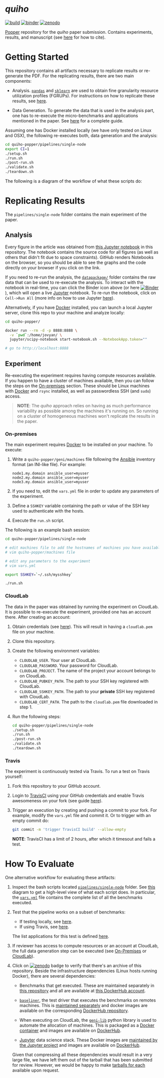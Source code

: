 # _quiho_

[![build][1]][2] [![binder][3]][4] [![zenodo][5]][6]

[1]: https://travis-ci.org/ivotron/quiho-popper.svg?branch=master
[2]: https://travis-ci.org/ivotron/quiho-popper
[3]: http://mybinder.org/badge.svg
[4]: http://beta.mybinder.org/v2/gh/ivotron/quiho-popper/master
[5]: https://zenodo.org/badge/83738959.svg
[6]: https://zenodo.org/badge/latestdoi/83738959

[Popper](http://github.com/systemslab/popper) repository for the 
_quiho_ paper submission. Contains experiments, results, and 
manuscript (see [here]() for how to cite).

# Getting Started

This repository contains all artifacts necessary to replicate results 
or re-generate the PDF. For the replicating results, there are two 
main components:

  * Analysis. [`pandas`](https://pandas.pydata.org/) and 
    [`sklearn`](http://scikit-learn.org) are used to obtain fine 
    granularity resource utilization profiles (FGRUPs). For 
    instructions on how to replicate these results, see 
    [here](#analysis).

  * Data Generation. To generate the data that is used in the analysis 
    part, one has to re-execute the micro-benchmarks and applications 
    mentioned in the paper. See [here](experiment) for a complete 
    guide.

Assuming one has Docker installed locally (we have only tested on 
Linux and OSX), the following re-executes both, data generation and 
the analysis:

```bash
cd quiho-popper/pipelines/single-node
export CI=1
./setup.sh
./run.sh
./post-run.sh
./validate.sh
./teardown.sh
```

The following is a diagram of the workflow of what these scripts do:


# Replicating Results

The `pipelines/single-node` folder contains the main experiment of the 
paper.

## Analysis

Every figure in the article was obtained from [this Jupyter 
notebook](https://github.com/ivotron/quiho-popper/blob/master/pipelines/single-node/results/visualize.ipynb) 
in this repository. The notebook contains the source code for all 
figures (as well as others that didn't fit due to space constraints). 
GitHub renders Notebooks on the browser, so you should be able to see 
the graphs and the code directly on your browser if you click on the 
link.

If you need to re-run the analysis, the 
[`datapackage/`](pipelines/single-node/datapackage/) folder contains 
the raw data that can be used to re-execute the analysis. To interact 
with the notebook in real-time, you can click the Binder icon above 
(or here 
[![Binder](http://mybinder.org/badge.svg)](http://beta.mybinder.org/v2/gh/ivotron/quiho-popper/master)), 
which will open a live [Jupyter](https://jupyter.org) notebook. To re-run the notebook, click on `Cell->Run All` (more info on how to use Jupyter [here](http://jupyter.org/documentation.html)).

Alternatively, if you have [Docker](http://docker.com) installed, you 
can launch a local Jupyter server, clone this repo to your machine and 
analyze locally:

```bash
cd quiho-popper/

docker run --rm -d -p 8888:8888 \
  -v `pwd`:/home/jovyan/ \
  jupyter/scipy-notebook start-notebook.sh --NotebookApp.token=""

# go to http://localhost:8888
```

## Experiment

Re-executing the experiment requires having compute resources 
available. If you happen to have a cluster of machines available, then 
you can follow the steps on the [On-premises](#on-premises) section. 
These should be Linux machines with [Docker](https://docs.docker.com) 
and `rsync` installed, as well as passwordless SSH (and `sudo`) 
access.

> **NOTE**: The _quiho_ approach relies on having as much performance 
> variability as possible among the machines it's running on. So 
> running on a cluster of homogeneous machines won't replicate the 
> results in the paper.

### On-premises

The main experiment requires 
[Docker](https://docs.docker.com/engine/installation/) to be installed 
on your machine. To execute:

 1. Write a `quiho-popper/geni/machines` file following the 
    [Ansible](http://docs.ansible.com/ansible/latest/intro_inventory.html) 
    inventory format (an INI-like file). For example:

    ```
    node1.my.domain ansible_user=myuser
    node2.my.domain ansible_user=myuser
    node3.my.domain ansible_user=myuser
    ```

 2. If you need to, edit the `vars.yml` file in order to update any 
    parameters of the experiment.

 3. Define a `SSHKEY` variable containing the path or value of the SSH 
    key used to authenticate with the hosts.

 4. Execute the `run.sh` script.

The following is an example bash session:

```bash
cd quiho-popper/pipelines/single-node

# edit machines file to add the hostnames of machines you have available
# vim quiho-popper/machines file

# edit any parameters to the experiment
# vim vars.yml

export SSHKEY=`~/.ssh/mysshkey`

./run.sh

```

### CloudLab

The data in the paper was obtained by running the experiment on 
CloudLab. It is possible to re-execute the experiment, provided one 
has an account there. After creating an account:

 1. Obtain credentials (see 
    [here](http://docs.cloudlab.us/geni-lib/intro/creds/cloudlab.html)). 
    This will result in having a `cloudlab.pem` file on your machine.
 2. Clone this repository.
 3. Create the following environment variables:

      * `CLOUDLAB_USER`. Your user at CloudLab.
      * `CLOUDLAB_PASSWORD`. Your password for CloudLab.
      * `CLOUDLAB_PROJECT`. The name of the project your account 
        belongs to on CloudLab.
      * `CLOUDLAB_PUBKEY_PATH`. The path to your SSH key registered 
        with CloudLab.
      * `CLOUDLAB_SSHKEY_PATH`. The path to your **private** SSH key 
        registered with CloudLab.
      * `CLOUDLAB_CERT_PATH`. The path to the `cloudlab.pem` file 
        downloaded in step 1.

 4. Run the following steps:

    ```bash
    cd quiho-popper/pipelines/single-node
    ./setup.sh
    ./run.sh
    ./post-run.sh
    ./validate.sh
    ./teardown.sh
    ```

### Travis

The experiment is continuously tested via Travis. To run a test on 
Travis yourself:

 1. Fork this repository to your GitHub account.

 2. Login to [TravisCI](https://travis-ci.org) using your GitHub
    credentials and enable Travis awesomeness on your fork (see guide
    [here](https://docs.travis-ci.com/user/getting-started/#To-get-started-with-Travis-CI)).

 3. Trigger an execution by creating and pushing a commit to your 
    fork. For example, modify the `vars.yml` file and commit it. Or to 
    trigger with an empty commit do:

    ```bash
    git commit -m 'trigger TravisCI build' --allow-empty
    ```

    **NOTE**: TravisCI has a limit of 2 hours, after which it timesout 
    and fails a test.

# How To Evaluate

One alternative workflow for evaluating these artifacts:

  1. Inspect the bash scripts located 
     [`pipelines/single-node`](pipelines/single-node) folder. See 
     [this](#workflow) diagram to get a high-level view of what each 
     script does. In particular, the 
     [`vars.yml`](pipelines/single-node/vars.yml) file contains the 
     complete list of all the benchmarks executed.

  2. Test that the pipeline works on a subset of benchmarks:

       * If testing locally, see [here]().
       * If using Travis, see [here]().

     The list applications for this test is defined [here]().

  3. If reviewer has access to compute resources or an account at 
     CloudLab, the full data generation step can be executed (see 
     [On-Premises](#on-premises) or [CloudLab](#cloudlab)).

  4. Click on [![zenodo][5]][6] badge to verify that there's an archive of 
     this repository. Beside the infrastructure dependencies (Linux 
     hosts running Docker), there are several dependencies:

        * Benchmarks that get executed. These are maintained 
          separately in [this 
          repository](https://github.com/ivotron/docker-bench/) and 
          all are available at [this DockerHub 
          account](https://hub.docker.com/u/ivotron/).

        * [`baseliner`](https://github.com/ivotron/baseliner), the 
          test driver that executes the benchmarks on remotes 
          machines. This is [maintained separately](https://github.com/ivotron/baseliner) and docker images 
          are available on the corresponding [DockerHub 
          repository](https://hub.docker.com/r/ivotron/baseliner/).

        * When executing on CloudLab, the
          [`geni-lib`](https://bitbucket.org/emulab/geni-lib) python 
          library is used to automate the allocation of machines. This 
          is packaged as a [Docker 
          container](https://github.com/ivotron/docker-geni-lib) and 
          images are available on 
          [DockerHub](https://hub.docker.com/r/ivotron/geni-lib/).

        * [Jupyter](http://jupyter.org/) data science stack. These 
          Docker images are [maintained by the Jupyter 
          project](https://github.com/jupyter/docker-stacks/) and 
          images are available on 
          [DockerHub](https://hub.docker.com/r/jupyter/scipy-notebook).

     Given that compressing all these dependencies would result in a 
     very large file, we have left them out of the tarball that has 
     been submitted for review. However, we would be happy to make 
     [tarballs for 
     each](https://docs.docker.com/engine/reference/commandline/save/) 
     available upon request.
